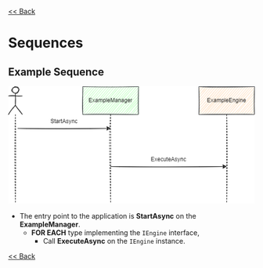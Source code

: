 [<< Back](./design.md)

# Sequences
## Example Sequence
![Main Application Flow Sequence Diagram](./designs/root.sequence.drawio.png)
- The entry point to the application is **StartAsync** on the **ExampleManager**.
  - **FOR EACH** type implementing the `IEngine` interface,
    - Call **ExecuteAsync** on the `IEngine` instance.

[<< Back](./design.md)